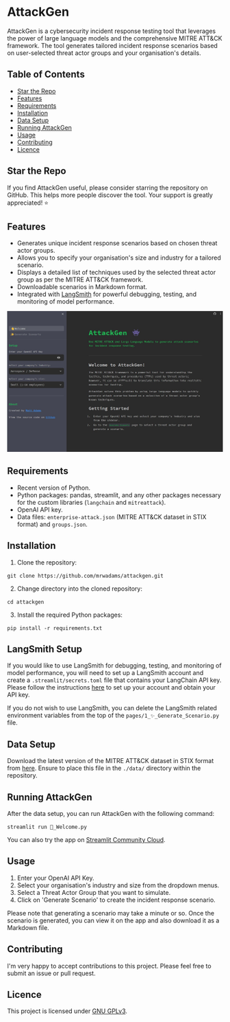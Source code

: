 # AttackGen

AttackGen is a cybersecurity incident response testing tool that leverages the power of large language models and the comprehensive MITRE ATT&CK framework. The tool generates tailored incident response scenarios based on user-selected threat actor groups and your organisation's details.

## Table of Contents
- [Star the Repo](#star-the-repo)
- [Features](#features)
- [Requirements](#requirements)
- [Installation](#installation)
- [Data Setup](#data-setup)
- [Running AttackGen](#running-attackgen)
- [Usage](#usage)
- [Contributing](#contributing)
- [Licence](#licence)

## Star the Repo
If you find AttackGen useful, please consider starring the repository on GitHub. This helps more people discover the tool. Your support is greatly appreciated! ⭐


## Features

- Generates unique incident response scenarios based on chosen threat actor groups.
- Allows you to specify your organisation's size and industry for a tailored scenario.
- Displays a detailed list of techniques used by the selected threat actor group as per the MITRE ATT&CK framework.
- Downloadable scenarios in Markdown format.
- Integrated with [LangSmith](https://docs.smith.langchain.com/) for powerful debugging, testing, and monitoring of model performance.

![AttackGen Screenshot](./images/screenshot.jpg)

## Requirements

- Recent version of Python.
- Python packages: pandas, streamlit, and any other packages necessary for the custom libraries (`langchain` and `mitreattack`).
- OpenAI API key.
- Data files: `enterprise-attack.json` (MITRE ATT&CK dataset in STIX format) and `groups.json`.

## Installation

1. Clone the repository:

```
git clone https://github.com/mrwadams/attackgen.git
```

2. Change directory into the cloned repository:

```
cd attackgen
```

3. Install the required Python packages:

```
pip install -r requirements.txt
```

## LangSmith Setup

If you would like to use LangSmith for debugging, testing, and monitoring of model performance, you will need to set up a LangSmith account and create a `.streamlit/secrets.toml` file that contains your LangChain API key. Please follow the instructions [here](https://docs.smith.langchain.com/) to set up your account and obtain your API key.

If you do not wish to use LangSmith, you can delete the LangSmith related environment variables from the top of the `pages/1_✨_Generate_Scenario.py` file.

## Data Setup

Download the latest version of the MITRE ATT&CK dataset in STIX format from [here](https://github.com/mitre-attack/attack-stix-data/blob/master/enterprise-attack/enterprise-attack.json). Ensure to place this file in the `./data/` directory within the repository.

## Running AttackGen

After the data setup, you can run AttackGen with the following command:

```
streamlit run 👋_Welcome.py
```

You can also try the app on [Streamlit Community Cloud](https://attackgen.streamlit.app/).

## Usage

1. Enter your OpenAI API Key.
2. Select your organisation's industry and size from the dropdown menus.
3. Select a Threat Actor Group that you want to simulate.
4. Click on 'Generate Scenario' to create the incident response scenario.

Please note that generating a scenario may take a minute or so. Once the scenario is generated, you can view it on the app and also download it as a Markdown file.

## Contributing

I'm very happy to accept contributions to this project. Please feel free to submit an issue or pull request.

## Licence

This project is licensed under [GNU GPLv3](https://choosealicense.com/licenses/gpl-3.0/).
